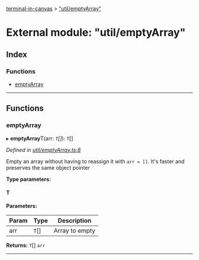 [terminal-in-canvas](../README.md) > ["util/emptyArray"](../modules/_util_emptyarray_.md)

# External module: "util/emptyArray"

## Index

### Functions

* [emptyArray](_util_emptyarray_.md#emptyarray)

---

## Functions

<a id="emptyarray"></a>

###  emptyArray

▸ **emptyArray**T(arr: *`T`[]*): `T`[]

*Defined in [util/emptyArray.ts:8](https://github.com/danikaze/terminal-in-canvas/blob/6bf63ab/src/util/emptyArray.ts#L8)*

Empty an array without having to reassign it with `arr = []`. It's faster and preserves the same object pointer

**Type parameters:**

#### T 
**Parameters:**

| Param | Type | Description |
| ------ | ------ | ------ |
| arr | `T`[] |  Array to empty |

**Returns:** `T`[]
`arr`

___

